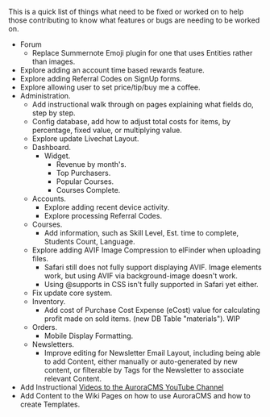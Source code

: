 This is a quick list of things what need to be fixed or worked on to help those contributing to know what features or bugs are needing to be worked on.

- Forum
  - Replace Summernote Emoji plugin for one that uses Entities rather than images.
- Explore adding an account time based rewards feature.
- Explore adding Referral Codes on SignUp forms.
- Explore allowing user to set price/tip/buy me a coffee.
- Administration.
  - Add instructional walk through on pages explaining what fields do, step by step.
  - Config database, add how to adjust total costs for items, by percentage, fixed value, or multiplying value.
  - Explore update Livechat Layout.
  - Dashboard.
    - Widget.
      - Revenue by month's.
      - Top Purchasers.
      - Popular Courses.
      - Courses Complete.
  - Accounts.
    - Explore adding recent device activity.
    - Explore processing Referral Codes.
  - Courses.
    - Add information, such as Skill Level, Est. time to complete, Students Count, Language.
  - Explore adding AVIF Image Compression to elFinder when uploading files.
    - Safari still does not fully support displaying AVIF. Image elements work, but using AVIF via background-image doesn't work.
    - Using @supports in CSS isn't fully supported in Safari yet either.
  - Fix update core system.
  - Inventory.
    - Add cost of Purchase Cost Expense (eCost) value for calculating profit made on sold items. (new DB Table "materials"). WIP
  - Orders.
    - Mobile Display Formatting.
  - Newsletters.
    - Improve editing for Newsletter Email Layout, including being able to add Content, either manually or auto-generated by new content, or filterable by Tags for the Newsletter to associate relevant Content.
- Add Instructional [Videos to the AuroraCMS YouTube Channel](https://www.youtube.com/channel/UC9vFbrBKmnSgf8TNUBvDX2Q)
- Add Content to the Wiki Pages on how to use AuroraCMS and how to create Templates.
